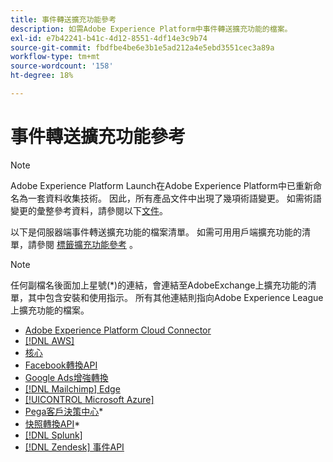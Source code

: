 ```yaml
---
title: 事件轉送擴充功能參考
description: 如需Adobe Experience Platform中事件轉送擴充功能的檔案。
exl-id: e7b42241-b41c-4d12-8551-4df14e3c9b74
source-git-commit: fbdfbe4be6e3b1e5ad212a4e5ebd3551cec3a89a
workflow-type: tm+mt
source-wordcount: '158'
ht-degree: 18%

---
```


# 事件轉送擴充功能參考

>[!NOTE]
>
>Adobe Experience Platform Launch在Adobe Experience Platform中已重新命名為一套資料收集技術。 因此，所有產品文件中出現了幾項術語變更。 如需術語變更的彙整參考資料，請參閱以下[文件](../../term-updates.md)。

以下是伺服器端事件轉送擴充功能的檔案清單。 如需可用用戶端擴充功能的清單，請參閱 [標籤擴充功能參考](../client/overview.md) 。

>[!NOTE]
>
>任何副檔名後面加上星號(*)的連結，會連結至AdobeExchange上擴充功能的清單，其中包含安裝和使用指示。 所有其他連結則指向Adobe Experience League上擴充功能的檔案。

* [Adobe Experience Platform Cloud Connector](./cloud-connector/overview.md)
* [[!DNL AWS]](./aws/overview.md)
* [核心](./core/overview.md)
* [Facebook轉換API](https://exchange.adobe.com/apps/ec/105509)
* [Google Ads增強轉換](./google-ads-enhanced-conversions/overview.md)
* [[!DNL Mailchimp] Edge](./mailchimp/overview.md)
* [[!UICONTROL Microsoft Azure]](./azure/overview.md)
* [Pega客戶決策中心](https://exchange.adobe.com/apps/ec/107597)*
* [快照轉換API](https://exchange.adobe.com/apps/ec/108550)*
* [[!DNL Splunk]](./splunk/overview.md)
* [[!DNL Zendesk] 事件API](./zendesk/overview.md)
